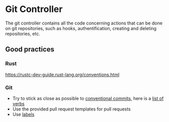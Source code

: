 # Git Controller

The git controller contains all the code concerning actions that can be done on git repositories, such as
hooks, authentification, creating and deleting repositories, etc.

## Good practices

### Rust

https://rustc-dev-guide.rust-lang.org/conventions.html

### Git

- Try to stick as close as possible to [conventional commits](https://www.conventionalcommits.org/en/v1.0.0/), here is a [list of verbs](https://gkarthiks.github.io/quick-commands-cheat-sheet/conventional-commit-verbs.html)
- Use the provided pull request templates for pull requests
- Use [labels](https://docs.github.com/en/issues/using-labels-and-milestones-to-track-work/managing-labels#applying-a-labels)
